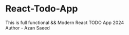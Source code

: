 # React-Todo-App
This is full functional &amp;&amp; Modern  React TODO App 2024
<br />
Author - Azan Saeed
